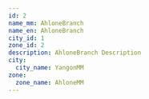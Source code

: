 ```yaml
---
id: 2
name_mm: AhloneBranch
name_en: AhloneBranch
city_id: 1
zone_id: 2
description: AhloneBranch Description
city:
  city_name: YangonMM
zone:
  zone_name: AhloneMM
---
```

